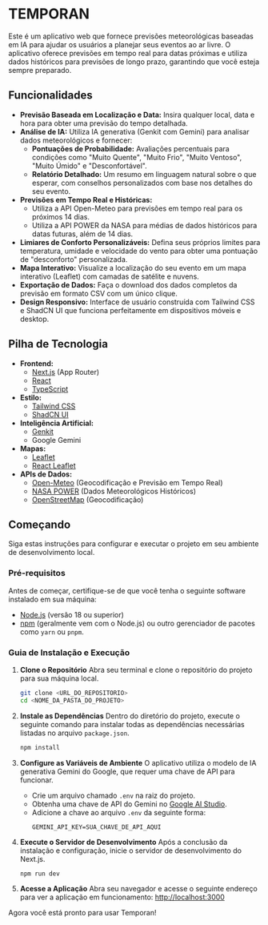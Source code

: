 # TEMPORAN

Este é um aplicativo web que fornece previsões meteorológicas baseadas em IA para ajudar os usuários a planejar seus eventos ao ar livre. O aplicativo oferece previsões em tempo real para datas próximas e utiliza dados históricos para previsões de longo prazo, garantindo que você esteja sempre preparado.

## Funcionalidades

-   **Previsão Baseada em Localização e Data:** Insira qualquer local, data e hora para obter uma previsão do tempo detalhada.
-   **Análise de IA:** Utiliza IA generativa (Genkit com Gemini) para analisar dados meteorológicos e fornecer:
    -   **Pontuações de Probabilidade:** Avaliações percentuais para condições como "Muito Quente", "Muito Frio", "Muito Ventoso", "Muito Úmido" e "Desconfortável".
    -   **Relatório Detalhado:** Um resumo em linguagem natural sobre o que esperar, com conselhos personalizados com base nos detalhes do seu evento.
-   **Previsões em Tempo Real e Históricas:**
    -   Utiliza a API Open-Meteo para previsões em tempo real para os próximos 14 dias.
    -   Utiliza a API POWER da NASA para médias de dados históricos para datas futuras, além de 14 dias.
-   **Limiares de Conforto Personalizáveis:** Defina seus próprios limites para temperatura, umidade e velocidade do vento para obter uma pontuação de "desconforto" personalizada.
-   **Mapa Interativo:** Visualize a localização do seu evento em um mapa interativo (Leaflet) com camadas de satélite e nuvens.
-   **Exportação de Dados:** Faça o download dos dados completos da previsão em formato CSV com um único clique.
-   **Design Responsivo:** Interface de usuário construída com Tailwind CSS e ShadCN UI que funciona perfeitamente em dispositivos móveis e desktop.

## Pilha de Tecnologia

-   **Frontend:**
    -   [Next.js](https://nextjs.org/) (App Router)
    -   [React](https://reactjs.org/)
    -   [TypeScript](https://www.typescriptlang.org/)
-   **Estilo:**
    -   [Tailwind CSS](https://tailwindcss.com/)
    -   [ShadCN UI](https://ui.shadcn.com/)
-   **Inteligência Artificial:**
    -   [Genkit](https://firebase.google.com/docs/genkit)
    -   Google Gemini
-   **Mapas:**
    -   [Leaflet](https://leafletjs.com/)
    -   [React Leaflet](https://react-leaflet.js.org/)
-   **APIs de Dados:**
    -   [Open-Meteo](https://open-meteo.com/) (Geocodificação e Previsão em Tempo Real)
    -   [NASA POWER](https://power.larc.nasa.gov/) (Dados Meteorológicos Históricos)
    -   [OpenStreetMap](https://nominatim.openstreetmap.org/) (Geocodificação)

## Começando

Siga estas instruções para configurar e executar o projeto em seu ambiente de desenvolvimento local.

### Pré-requisitos

Antes de começar, certifique-se de que você tenha o seguinte software instalado em sua máquina:
-   [Node.js](https://nodejs.org/) (versão 18 ou superior)
-   [npm](https://www.npmjs.com/) (geralmente vem com o Node.js) ou outro gerenciador de pacotes como `yarn` ou `pnpm`.

### Guia de Instalação e Execução

1.  **Clone o Repositório**
    Abra seu terminal e clone o repositório do projeto para sua máquina local.
    ```bash
    git clone <URL_DO_REPOSITORIO>
    cd <NOME_DA_PASTA_DO_PROJETO>
    ```

2.  **Instale as Dependências**
    Dentro do diretório do projeto, execute o seguinte comando para instalar todas as dependências necessárias listadas no arquivo `package.json`.
    ```bash
    npm install
    ```

3.  **Configure as Variáveis de Ambiente**
    O aplicativo utiliza o modelo de IA generativa Gemini do Google, que requer uma chave de API para funcionar.

    -   Crie um arquivo chamado `.env` na raiz do projeto.
    -   Obtenha uma chave de API do Gemini no [Google AI Studio](https://aistudio.google.com/app/apikey).
    -   Adicione a chave ao arquivo `.env` da seguinte forma:
        ```
        GEMINI_API_KEY=SUA_CHAVE_DE_API_AQUI
        ```

4.  **Execute o Servidor de Desenvolvimento**
    Após a conclusão da instalação e configuração, inicie o servidor de desenvolvimento do Next.js.
    ```bash
    npm run dev
    ```

5.  **Acesse a Aplicação**
    Abra seu navegador e acesse o seguinte endereço para ver a aplicação em funcionamento:
    [http://localhost:3000](http://localhost:3000)

Agora você está pronto para usar Temporan!
